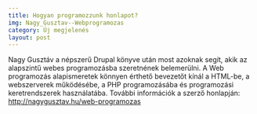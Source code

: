 ```yaml
---
title: Hogyan programozzunk honlapot?
img: Nagy_Gusztav--Webprogramozas
category: Új megjelenés
layout: post
---
```

Nagy Gusztáv a népszerű Drupal könyve után most azoknak segít, akik az alapszintű webes programozásba szeretnének belemerülni. A Web programozás alapismeretek könnyen érthető bevezetőt kínál a HTML-be, a webszerverek működésébe, a PHP programozásába és programozási keretrendszerek használatába. További információk a szerző honlapján: <a href='http://nagygusztav.hu/web-programozas' target='_blank'>http://nagygusztav.hu/web-programozas</a>

